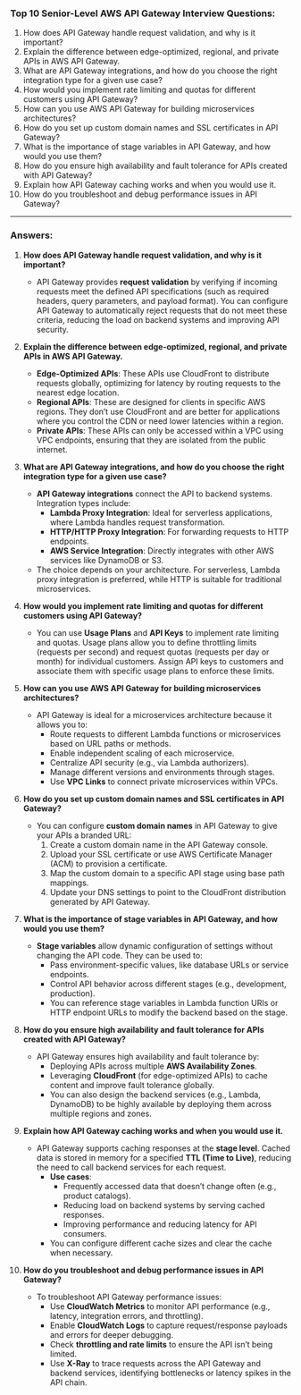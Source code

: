 ### Top 10 Senior-Level AWS API Gateway Interview Questions:

1. How does API Gateway handle request validation, and why is it important?
2. Explain the difference between edge-optimized, regional, and private APIs in AWS API Gateway.
3. What are API Gateway integrations, and how do you choose the right integration type for a given use case?
4. How would you implement rate limiting and quotas for different customers using API Gateway?
5. How can you use AWS API Gateway for building microservices architectures?
6. How do you set up custom domain names and SSL certificates in API Gateway?
7. What is the importance of stage variables in API Gateway, and how would you use them?
8. How do you ensure high availability and fault tolerance for APIs created with API Gateway?
9. Explain how API Gateway caching works and when you would use it.
10. How do you troubleshoot and debug performance issues in API Gateway?

---

### Answers:

1. **How does API Gateway handle request validation, and why is it important?**
   - API Gateway provides **request validation** by verifying if incoming requests meet the defined API specifications (such as required headers, query parameters, and payload format). You can configure API Gateway to automatically reject requests that do not meet these criteria, reducing the load on backend systems and improving API security.

2. **Explain the difference between edge-optimized, regional, and private APIs in AWS API Gateway.**
   - **Edge-Optimized APIs**: These APIs use CloudFront to distribute requests globally, optimizing for latency by routing requests to the nearest edge location.
   - **Regional APIs**: These are designed for clients in specific AWS regions. They don’t use CloudFront and are better for applications where you control the CDN or need lower latencies within a region.
   - **Private APIs**: These APIs can only be accessed within a VPC using VPC endpoints, ensuring that they are isolated from the public internet.

3. **What are API Gateway integrations, and how do you choose the right integration type for a given use case?**
   - **API Gateway integrations** connect the API to backend systems. Integration types include:
     - **Lambda Proxy Integration**: Ideal for serverless applications, where Lambda handles request transformation.
     - **HTTP/HTTP Proxy Integration**: For forwarding requests to HTTP endpoints.
     - **AWS Service Integration**: Directly integrates with other AWS services like DynamoDB or S3.
   - The choice depends on your architecture. For serverless, Lambda proxy integration is preferred, while HTTP is suitable for traditional microservices.

4. **How would you implement rate limiting and quotas for different customers using API Gateway?**
   - You can use **Usage Plans** and **API Keys** to implement rate limiting and quotas. Usage plans allow you to define throttling limits (requests per second) and request quotas (requests per day or month) for individual customers. Assign API keys to customers and associate them with specific usage plans to enforce these limits.

5. **How can you use AWS API Gateway for building microservices architectures?**
   - API Gateway is ideal for a microservices architecture because it allows you to:
     - Route requests to different Lambda functions or microservices based on URL paths or methods.
     - Enable independent scaling of each microservice.
     - Centralize API security (e.g., via Lambda authorizers).
     - Manage different versions and environments through stages.
     - Use **VPC Links** to connect private microservices within VPCs.

6. **How do you set up custom domain names and SSL certificates in API Gateway?**
   - You can configure **custom domain names** in API Gateway to give your APIs a branded URL:
     1. Create a custom domain name in the API Gateway console.
     2. Upload your SSL certificate or use AWS Certificate Manager (ACM) to provision a certificate.
     3. Map the custom domain to a specific API stage using base path mappings.
     4. Update your DNS settings to point to the CloudFront distribution generated by API Gateway.

7. **What is the importance of stage variables in API Gateway, and how would you use them?**
   - **Stage variables** allow dynamic configuration of settings without changing the API code. They can be used to:
     - Pass environment-specific values, like database URLs or service endpoints.
     - Control API behavior across different stages (e.g., development, production).
     - You can reference stage variables in Lambda function URIs or HTTP endpoint URLs to modify the backend based on the stage.

8. **How do you ensure high availability and fault tolerance for APIs created with API Gateway?**
   - API Gateway ensures high availability and fault tolerance by:
     - Deploying APIs across multiple **AWS Availability Zones**.
     - Leveraging **CloudFront** (for edge-optimized APIs) to cache content and improve fault tolerance globally.
     - You can also design the backend services (e.g., Lambda, DynamoDB) to be highly available by deploying them across multiple regions and zones.

9. **Explain how API Gateway caching works and when you would use it.**
   - API Gateway supports caching responses at the **stage level**. Cached data is stored in memory for a specified **TTL (Time to Live)**, reducing the need to call backend services for each request.
     - **Use cases**:
       - Frequently accessed data that doesn’t change often (e.g., product catalogs).
       - Reducing load on backend systems by serving cached responses.
       - Improving performance and reducing latency for API consumers.
     - You can configure different cache sizes and clear the cache when necessary.

10. **How do you troubleshoot and debug performance issues in API Gateway?**
    - To troubleshoot API Gateway performance issues:
      - Use **CloudWatch Metrics** to monitor API performance (e.g., latency, integration errors, and throttling).
      - Enable **CloudWatch Logs** to capture request/response payloads and errors for deeper debugging.
      - Check **throttling and rate limits** to ensure the API isn’t being limited.
      - Use **X-Ray** to trace requests across the API Gateway and backend services, identifying bottlenecks or latency spikes in the API chain.
